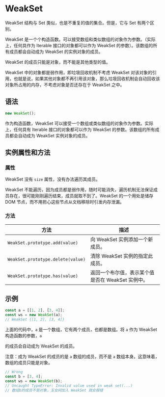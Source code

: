# WeakSet

WeakSet 结构与 Set 类似，也是不重复的值的集合。但是，它与 Set 有两个区别。

WeakSet 是一个个构造函数。可以接受数组和类似数组的对象作为参数。（实际上，任何具作为 Iterable 接口的对象都可以作为 WeakSet 的参数）。该数组的所有成员都会自动成为 WeakSet 的实例对象的成员。

WeakSet 的成员只能是对象，而不能是其他类型的值。

WeakSet 中的对象都是弱作用，即垃圾回收机制不考虑 WeakSet 对该对象的引用，也就是说，如果其他对象都不再引用该对象，那么垃圾回收机制会自动回收该对象所占用的内存，不考虑对象是否还存在于 WeakSet 之中。

## 语法

```javascript
new WeakSet();
```

作为构造函数，WeakSet 可以接受一个数组或类似数组的对象作为参数。实际上，任何具有 Iterable 接口的对象都可以作为 WeakSet 的参数。该数组的所有成员都会自动成为 WeakSet 实例对象的成员。

## 实例属性和方法

### 属性

WeakSet 没有 `size` 属性，没有办法遍历其成员。

WeakSet 不能遍历，因为成员都是弱作用，随时可能消失，遍历机制无法保证成员存在，很可能刚刚遍历结束，成员就取不到了。WeakSet 的一个用处是储存 DOM 节点，而不用担心这些节点从文档移除时引发内存泄漏。

### 方法

| 方法                              | 描述                                              |
| --------------------------------- | ------------------------------------------------- |
| `WeakSet.prototype.add(value)`    | 向 WeakSet 实例添加一个新成员。                   |
| `WeakSet.prototype.delete(value)` | 清除 WeakSet 实例的指定此成员。                   |
| `WeakSet.prototype.has(value)`    | 返回一个布尔值，表示某个值是否在 WeakSet 实例中。 |

## 示例

```javascript
const a = [[1, 2], [3, 4]];
const ws = new WeakSet(a);
// WeakSet {[1, 2], [3, 4]}
```

上面的代码中，`a` 是一个数组，它有两个成员，也都是数组。将 `a` 作为 WeakSet 构造函数的参数，`a`

的成员会自动成为 WeakSet 的成员。

注意：成为 WeakSet 的成员的是 `a` 数组的成员，而不是 `a` 数组本身。这意味着，数组的成员只能是对象。

```javascript
// Wrong
const b = [3, 4];
const ws = new WeakSet(b);
// Uncaught TypeError: Invalid value used in weak set(...)
// 数组b的成员不是对象，玉女祠加入 WeakSet 就会报错
```
